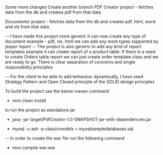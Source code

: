 
Some more changes
Create another branch
PDF Creator project - fetches data from the db and creates pdf from that data

Documentor project - fetches data from the db and creates pdf, html, word and xls from that data.

-- I have made this project more generic it can now create any type of document example - pdf, xls, html we can add any more types supported by jasper report
-- The project is also generic to add any kind of report templates example it can create report of a product table. If there is a need to create Orders table report we can just create order template class and we are ready to go. There is clear separation of concerns and single responsibility principles

--  For the client to be able to add behaviour dynamically, I have used Strategy Pattern and Open Closed principle of the SOLID design principles

To build the project use the below maven command
- mvn clean install

to run the project as standalone jar
- java -jar target/PdfCreator-1.0-SNAPSHOT-jar-with-dependencies.jar 

- mysql -u ash -p classicmodels < mysqlsampledatabases.sql

-- In order to create the war file run the following command
- mvn compile war:war

